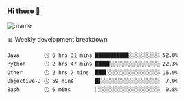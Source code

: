 ### Hi there 👋

<!--
**lv2020/lv2020** is a ✨ _special_ ✨ repository because its `README.md` (this file) appears on your GitHub profile.

Here are some ideas to get you started:

- 🔭 I’m currently working on ...
- 🌱 I’m currently learning ...
- 👯 I’m looking to collaborate on ...
- 🤔 I’m looking for help with ...
- 💬 Ask me about ...
- 📫 How to reach me: ...
- 😄 Pronouns: ...
- ⚡ Fun fact: ...
-->
![:name](https://count.getloli.com/get/@:lv2020)
 <!-- waka-box start -->
📊 Weekly development breakdown
```text
Java        🕓 6 hrs 31 mins ██████████▉░░░░░░░░░░ 52.0%
Python      🕓 2 hrs 47 mins ████▋░░░░░░░░░░░░░░░░ 22.3%
Other       🕓 2 hrs 7 mins  ███▌░░░░░░░░░░░░░░░░░ 16.9%
Objective-J 🕓 59 mins       █▋░░░░░░░░░░░░░░░░░░░  7.9%
Bash        🕓 6 mins        ▏░░░░░░░░░░░░░░░░░░░░  0.8%
```
<!-- Powered by https://github.com/YouEclipse/waka-box-go . -->
<!-- waka-box end -->
